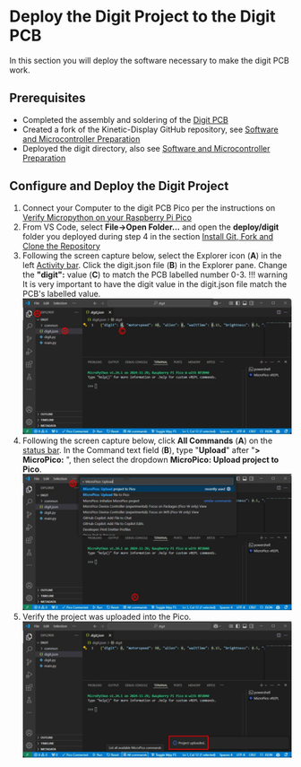# Deploy the Digit Project to the Digit PCB

In this section you will deploy the software necessary to make the digit PCB work.

## Prerequisites

- Completed the assembly and soldering of the [Digit PCB](digitpcbassembly.md)
- Created a fork of the Kinetic-Display GitHub repository, see [Software and Microcontroller Preparation](../prerequisitesoftware.md#install-git-fork-and-clone-the-repository)
- Deployed the digit directory, also see [Software and Microcontroller Preparation](../prerequisitesoftware.md#install-git-fork-and-clone-the-repository)

## Configure and Deploy the Digit Project

1. Connect your Computer to the digit PCB Pico per the instructions on [Verify Micropython on your Raspberry Pi Pico](../prerequisitesoftware.md#verify-micropython-on-your-raspberry-pi-pico)
1. From VS Code, select **File->Open Folder...** and open the **deploy/digit** folder you deployed during step 4 in the section [Install Git, Fork and Clone the Repository](../prerequisitesoftware.md#install-git-fork-and-clone-the-repository)
1. Following the screen capture below, select the Explorer icon (**A**) in the left [Activity bar](https://code.visualstudio.com/docs/getstarted/userinterface#_basic-layout). Click the digit.json file (**B**) in the Explorer pane. Change the **"digit":** value (**C**) to match the PCB labelled number 0-3.
!!! warning
    It is very important to have the digit value in the digit.json file match the PCB's labelled value.
![testdigitpcb-1](../img/testdigitpcb/testdigitpcb-1.webp)
4. Following the screen capture below, click **All Commands** (**A**) on the [status bar](https://code.visualstudio.com/api/ux-guidelines/status-bar). In the Command text field (**B**), type "**Upload**" after "**> MicroPico:** ", then select the dropdown **MicroPico: Upload project to Pico**.
![testdigitpcb-2](../img/testdigitpcb/testdigitpcb-2.webp)
5. Verify the project was uploaded into the Pico.
![testdigitpcb-3](../img/testdigitpcb/testdigitpcb-3.webp)

